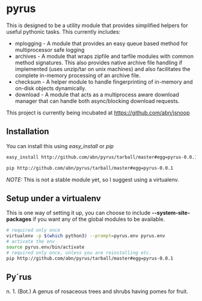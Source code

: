 pyrus
=====

This is designed to be a utility module that provides simplified helpers for useful pythonic tasks. This currently includes:
- mplogging - A module that provides an easy queue based method for multiprocessor safe logging
- archives - A module that wraps zipfile and tarfile modules with common method signatures. This also provides native archive file handling if implemented (uses unzip/tar on unix machines) and also facilitates the complete in-memory processing of an archive file.
- checksum - A helper module to handle fingerprinting of in-memory and on-disk objects dynamically.
- download - A module that acts as a multiprocess aware download manager that can handle both async/blocking download requests.

This project is currently being incubated at https://github.com/abn/jsnoop

Installation
-----
You can install this using _easy_install_ or _pip_
```bash
easy_install http://github.com/abn/pyrus/tarball/master#egg=pyrus-0.0.1
```

```bash
pip http://github.com/abn/pyrus/tarball/master#egg=pyrus-0.0.1
```
*NOTE:* This is not a stable module yet, so I suggest using a virtualenv.

Setup under a virtualenv
-----
This is one way of setting it up, you can choose to include __--system-site-packages__ if you want any of the global modules to be available.
```bash
# required only once
virtualenv -p $(which python3) --prompt=pyrus.env pyrus.env
# activate the env
source pyrus.env/bin/activate
# required only once, unless you are reinstalling etc.
pip http://github.com/abn/pyrus/tarball/master#egg=pyrus-0.0.1
```

Py´rus
-----
n.  1.  (Bot.) A genus of rosaceous trees and shrubs having pomes for fruit.
